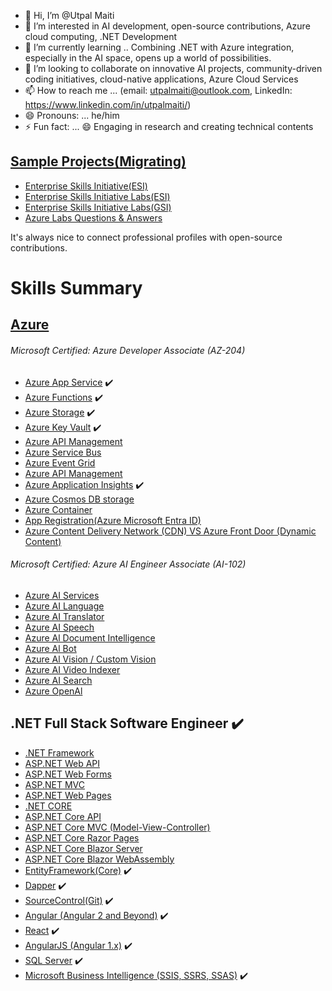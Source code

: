 - 👋 Hi, I’m @Utpal Maiti
- 👀 I’m interested in AI development, open-source contributions, Azure cloud computing, .NET Development
- 🌱 I’m currently learning .. Combining .NET with Azure integration, especially in the AI space, opens up a world of possibilities.
- 💞️ I’m looking to collaborate on innovative AI projects, community-driven coding initiatives, cloud-native applications, Azure Cloud Services
- 📫 How to reach me ... (email: utpalmaiti@outlook.com, LinkedIn: https://www.linkedin.com/in/utpalmaiti/)
- 😄 Pronouns: ... he/him
- ⚡ Fun fact: ... 😄 Engaging in research and creating technical contents
## [Sample Projects(Migrating)](https://github.com/UtpalMaiti/)
- [Enterprise Skills Initiative(ESI)](https://esi.microsoft.com/)
- [Enterprise Skills Initiative Labs(ESI)](https://esi.learnondemand.net/)
- [Enterprise Skills Initiative Labs(GSI)](https://gsi.learnondemand.net/)
- [Azure Labs Questions & Answers](/AzureLabs)

It's always nice to connect professional profiles with open-source contributions.
# Skills Summary
## [Azure](/InterviewQuestionsAnswers/AZURE/)
###### Microsoft Certified: Azure Developer Associate (AZ-204)
- [Azure App Service](/InterviewQuestionsAnswers/AZURE/AzureAppService/) ✔️
- [Azure Functions](/InterviewQuestionsAnswers/AZURE/AzureFunctions/)  ✔️ 
- [Azure Storage](/InterviewQuestionsAnswers/AZURE/AzureStorage/)  ✔️
- [Azure Key Vault](/InterviewQuestionsAnswers/AZURE/AzureKeyVault)  ✔️ 
- [Azure API Management](/InterviewQuestionsAnswers/AZURE/AzureAPIManagement) 
- [Azure Service Bus](https://github.com/utpal-maiti/Azure_Service_Bus) 
- [Azure Event Grid](https://github.com/utpal-maiti/Azure_Event_Grid) 
- [Azure API Management](/InterviewQuestionsAnswers/AZURE/AzureAPIManagement) 
- [Azure Application Insights](/InterviewQuestionsAnswers/AZURE/AzureApplicationInsights)  ✔️ 
- [Azure Cosmos DB storage](/InterviewQuestionsAnswers/AZURE/AzureAPIManagement)  
- [Azure Container](/InterviewQuestionsAnswers/AZURE/AzureAPIManagement)  
- [App Registration(Azure Microsoft Entra ID)](/InterviewQuestionsAnswers/AZURE/AzureAPIManagement)  
- [Azure Content Delivery Network (CDN) VS Azure Front Door (Dynamic Content)](/InterviewQuestionsAnswers/AZURE/AzureContentDeliveryNetwork(CDN)VSAzureFrontDoor(DynamicContent))
###### Microsoft Certified: Azure AI Engineer Associate (AI-102)
- [Azure AI Services](https://github.com/utpal-maiti/Azure_AI_Services)
- [Azure AI Language](https://github.com/utpal-maiti/Azure_AI_Services)
- [Azure AI Translator](https://github.com/utpal-maiti/Azure_AI_Services)
- [Azure AI Speech](https://github.com/utpal-maiti/Azure_AI_Services)
- [Azure Al Document Intelligence](https://github.com/utpal-maiti/Azure_AI_Services)
- [Azure Al Bot](https://github.com/utpal-maiti/Azure_AI_Services)
- [Azure Al Vision / Custom Vision](https://github.com/utpal-maiti/Azure_AI_Services)
- [Azure AI Video Indexer](https://github.com/utpal-maiti/Azure_AI_Services)
- [Azure AI Search](https://github.com/utpal-maiti/Azure_AI_Services)
- [Azure OpenAl](https://github.com/utpal-maiti/Azure_AI_Services)
## .NET Full Stack Software Engineer ✔️
- [.NET Framework](https://github.com/utpal-maiti/DOTNET_Framework/)
- [ASP.NET Web API](https://github.com/utpal-maiti/DOTNET_CORE/MVC/)
- [ASP.NET Web Forms](https://github.com/utpal-maiti/DOTNET_CORE/MVC/)
- [ASP.NET MVC](https://github.com/utpal-maiti/DOTNET_CORE/MVC/)
- [ASP.NET Web Pages](https://github.com/utpal-maiti/DOTNET_CORE/MVC/)
- [.NET CORE](/InterviewQuestionsAnswers/DOTNETCORE/)
- [ASP.NET Core API](/InterviewQuestionsAnswers/DOTNETCORE/API/)
- [ASP.NET Core MVC (Model-View-Controller)](/InterviewQuestionsAnswers/DOTNETCORE/MVC/)
- [ASP.NET Core Razor Pages](https://github.com/utpal-maiti/DOTNET_CORE/MVC/)
- [ASP.NET Core Blazor Server](https://github.com/utpal-maiti/DOTNET_CORE/MVC/)
- [ASP.NET Core Blazor WebAssembly](https://github.com/utpal-maiti/DOTNET_CORE/MVC/)
- [EntityFramework(Core)](/InterviewQuestionsAnswers/EntityFramework) ✔️
- [Dapper](/InterviewQuestionsAnswers/Dapper) ✔️
- [SourceControl(Git)](/InterviewQuestionsAnswers/ANGUALR) ✔️
- [Angular (Angular 2 and Beyond)](/InterviewQuestionsAnswers/ANGUALR) ✔️
- [React](/InterviewQuestionsAnswers/REACT) ✔️
- [AngularJS (Angular 1.x)](/InterviewQuestionsAnswers/ANGULARjs/) ✔️
- [SQL Server](/InterviewQuestionsAnswers/SQLServer/) ✔️
- [Microsoft Business Intelligence (SSIS, SSRS, SSAS)](/InterviewQuestionsAnswers/MicrosoftBusinessIntelligence/) ✔️

